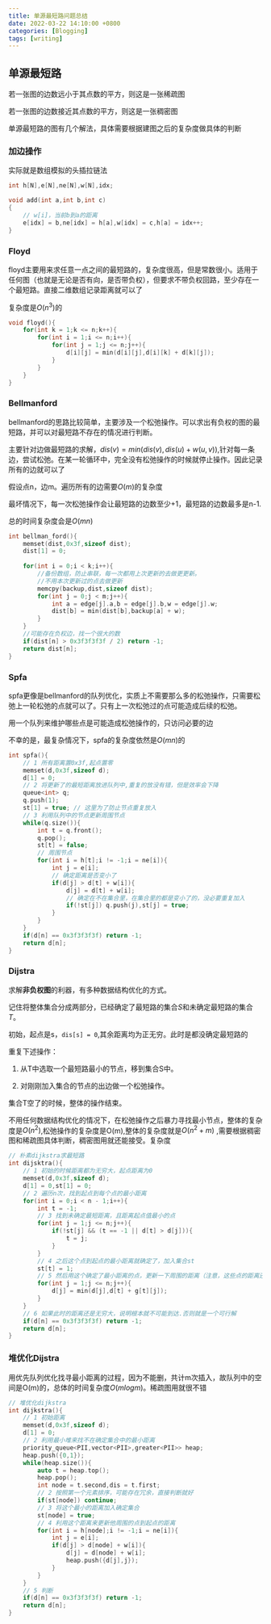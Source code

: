 ```yaml
---
title: 单源最短路问题总结
date: 2022-03-22 14:10:00 +0800
categories: [Blogging]
tags: [writing]
---
```


## 单源最短路

若一张图的边数远小于其点数的平方，则这是一张稀疏图

若一张图的边数接近其点数的平方，则这是一张稠密图

单源最短路的图有几个解法，具体需要根据建图之后的复杂度做具体的判断

### 加边操作

实际就是数组模拟的头插拉链法

```cpp
int h[N],e[N],ne[N],w[N],idx;

void add(int a,int b,int c)
{
    // w[i]，当前b到a的距离
    e[idx] = b,ne[idx] = h[a],w[idx] = c,h[a] = idx++;
}
```

### Floyd

floyd主要用来求任意一点之间的最短路的，复杂度很高，但是常数很小。适用于任何图（也就是无论是否有向，是否带负权），但要求不带负权回路，至少存在一个最短路。直接二维数组记录距离就可以了

复杂度是$O(n^3)$的

```cpp
void floyd(){
    for(int k = 1;k <= n;k++){
        for(int i = 1;i <= n;i++){
            for(int j = 1;j <= n;j++){
                d[i][j] = min(d[i][j],d[i][k] + d[k][j]);
            }
        }
    }
}
```

### Bellmanford

bellmanford的思路比较简单，主要涉及一个松弛操作。可以求出有负权的图的最短路，并可以对最短路不存在的情况进行判断。

主要针对边做最短路的求解，$dis(v) =min(dis(v),dis(u) + w(u,v))$,针对每一条边，尝试松弛。在某一轮循环中，完全没有松弛操作的时候就停止操作。因此记录所有的边就可以了

假设点n，边m。遍历所有的边需要$O(m)$的复杂度

最坏情况下，每一次松弛操作会让最短路的边数至少+1，最短路的边数最多是n-1.

总的时间复杂度会是$O(mn)$

```cpp
int bellman_ford(){
    memset(dist,0x3f,sizeof dist);
    dist[1] = 0;
    
    for(int i = 0;i < k;i++){
        //备份数组，防止串联，每一次都用上次更新的去做更更新。
        //不用本次更新过的点去做更新
        memcpy(backup,dist,sizeof dist);
        for(int j = 0;j < m;j++){
            int a = edge[j].a,b = edge[j].b,w = edge[j].w;
            dist[b] = min(dist[b],backup[a] + w);
        }
    }
    //可能存在负权边，找一个很大的数  
    if(dist[n] > 0x3f3f3f3f / 2) return -1;
    return dist[n];
}
```
### Spfa

spfa更像是bellmanford的队列优化，实质上不需要那么多的松弛操作，只需要松弛上一轮松弛的点就可以了。只有上一次松弛过的点可能造成后续的松弛。

用一个队列来维护哪些点是可能造成松弛操作的，只访问必要的边

不幸的是，最复杂情况下，spfa的复杂度依然是$O(mn)$的

```cpp
int spfa(){
    // 1 所有距离置0x3f,起点置零
    memset(d,0x3f,sizeof d);
    d[1] = 0;
    // 2 将更新了的最短距离放进队列中,重复的放没有错，但是效率会下降
    queue<int> q;
    q.push(1);
    st[1] = true; // 这里为了防止节点重复放入
    // 3 利用队列中的节点更新周围节点
    while(q.size()){
        int t = q.front();
        q.pop();
        st[t] = false;
        // 周围节点
        for(int i = h[t];i != -1;i = ne[i]){
            int j = e[i];
            // 确定距离是否变小了
            if(d[j] > d[t] + w[i]){
                d[j] = d[t] + w[i];
                // 确定在不在集合里，在集合里的都是变小了的，没必要重复加入
                if(!st[j]) q.push(j),st[j] = true;
            }
        }
    }
    if(d[n] == 0x3f3f3f3f) return -1;
    return d[n];
}
```

### Dijstra

求解**非负权图**的利器，有多种数据结构优化的方式。

记住将整体集合分成两部分，已经确定了最短路的集合$S$和未确定最短路的集合$T$。

初始，起点是s，`dis[s] = 0`,其余距离均为正无穷。此时是都没确定最短路的

重复下述操作：

1. 从T中选取一个最短路最小的节点，移到集合S中。

2. 对刚刚加入集合的节点的出边做一个松弛操作。

集合T空了的时候，整体的操作结束。

不用任何数据结构优化的情况下，在松弛操作之后暴力寻找最小节点，整体的复杂度是$O(n^2)$,松弛操作的复杂度是O(m),整体的复杂度就是$O(n^2 + m)$
,需要根据稠密图和稀疏图具体判断，稠密图用就还能接受。复杂度

```cpp
// 朴素dijkstra求最短路
int dijsktra(){
    // 1 初始的时候距离都为无穷大，起点距离为0
    memset(d,0x3f,sizeof d);
    d[1] = 0,st[1] = 0;
    // 2 遍历n次，找到起点到每个点的最小距离
    for(int i = 0;i < n - 1;i++){
        int t = -1;
        // 3 找到未确定最短距离，且距离起点值最小的点
        for(int j = 1;j <= n;j++){
            if(!st[j] && (t == -1 || d[t] > d[j])){
                t = j;
            }
        }
        // 4 之后这个点到起点的最小距离就确定了，加入集合st
        st[t] = 1;
        // 5 然后用这个确定了最小距离的点，更新一下周围的距离（注意，这些点的距离还是未确定最小的）
        for(int j = 1;j <= n;j++){
            d[j] = min(d[j],d[t] + g[t][j]);
        }
    }
    // 6 如果此时的距离还是无穷大，说明根本就不可能到达.否则就是一个可行解
    if(d[n] == 0x3f3f3f3f) return -1;
    return d[n];
}
```

### 堆优化Dijstra

用优先队列优化找寻最小距离的过程，因为不能删，共计m次插入，故队列中的空间是O(m)的，总体的时间复杂度$O(mlogm)$。稀疏图用就很不错

```cpp
// 堆优化dijkstra
int dijkstra(){
    // 1 初始距离
    memset(d,0x3f,sizeof d);
    d[1] = 0;
    // 2 利用最小堆来找不在确定集合中的最小距离
    priority_queue<PII,vector<PII>,greater<PII>> heap;
    heap.push({0,1});
    while(heap.size()){
        auto t = heap.top();
        heap.pop();
        int node = t.second,dis = t.first;
        // 2 按照第一个元素排序，可能存在冗余，直接判断就好
        if(st[node]) continue;
        // 3 将这个最小的距离加入确定集合
        st[node] = true;
        // 4 利用这个距离来更新他周围的点到起点的距离
        for(int i = h[node];i != -1;i = ne[i]){
            int j = e[i];
            if(d[j] > d[node] + w[i]){
                d[j] = d[node] + w[i];
                heap.push({d[j],j});
            }
        }
    }
    // 5 判断
    if(d[n] == 0x3f3f3f3f) return -1;
    return d[n];
}
```
